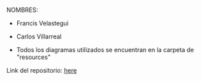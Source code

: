 NOMBRES:
- Francis Velastegui
- Carlos Villarreal

- Todos los diagramas utilizados se encuentran en la carpeta de "resources"


Link del repositorio: [here](https://github.com/francisvelastegui/ExamenSegundoBimestre)
